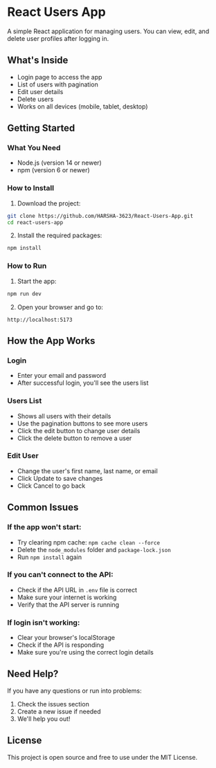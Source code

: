 # React Users App

A simple React application for managing users. You can view, edit, and delete user profiles after logging in.

## What's Inside

- Login page to access the app
- List of users with pagination
- Edit user details
- Delete users
- Works on all devices (mobile, tablet, desktop)

## Getting Started

### What You Need

- Node.js (version 14 or newer)
- npm (version 6 or newer)

### How to Install

1. Download the project:
```bash
git clone https://github.com/HARSHA-3623/React-Users-App.git
cd react-users-app
```

2. Install the required packages:
```bash
npm install
```


### How to Run

1. Start the app:
```bash
npm run dev
```

2. Open your browser and go to:
```
http://localhost:5173
```

## How the App Works

### Login
- Enter your email and password
- After successful login, you'll see the users list

### Users List
- Shows all users with their details
- Use the pagination buttons to see more users
- Click the edit button to change user details
- Click the delete button to remove a user

### Edit User
- Change the user's first name, last name, or email
- Click Update to save changes
- Click Cancel to go back

## Common Issues

### If the app won't start:
- Try clearing npm cache: `npm cache clean --force`
- Delete the `node_modules` folder and `package-lock.json`
- Run `npm install` again

### If you can't connect to the API:
- Check if the API URL in `.env` file is correct
- Make sure your internet is working
- Verify that the API server is running

### If login isn't working:
- Clear your browser's localStorage
- Check if the API is responding
- Make sure you're using the correct login details

## Need Help?

If you have any questions or run into problems:
1. Check the issues section
2. Create a new issue if needed
3. We'll help you out!

## License

This project is open source and free to use under the MIT License. 